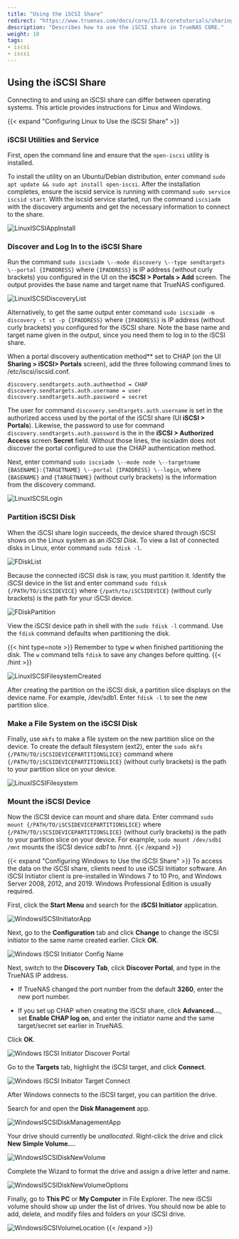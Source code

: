 ```yaml
---
title: "Using the iSCSI Share"
redirect: "https://www.truenas.com/docs/core/13.0/coretutorials/sharing/iscsi/usingiscsishare/"
description: "Describes how to use the iSCSI share in TrueNAS CORE."
weight: 10
tags:
- iscsi
- iscsi
---
```



## Using the iSCSI Share

Connecting to and using an iSCSI share can differ between operating systems. This article provides instructions for Linux and Windows.

{{< expand "Configuring Linux to Use the iSCSI Share" >}}
### iSCSI Utilities and Service

First, open the command line and ensure that the `open-iscsi` utility is installed.

To install the utility on an Ubuntu/Debian distribution, enter command `sudo apt update && sudo apt install open-iscsi`.
After the installation completes, ensure the iscsid service is running with command `sudo service iscsid start`.
With the iscsid service started, run the command `iscsiadm` with the discovery arguments and get the necessary information to connect to the share.

![LinuxISCSIAppInstall](/images/CORE/LinuxISCSIAppInstall.png "Linux ISCSI App Install")

### Discover and Log In to the iSCSI Share

Run the command `sudo iscsiadm \--mode discovery \--type sendtargets \--portal {IPADDRESS}` where `{IPADDRESS}` is IP address (without curly brackets) you configured in the UI on the **iSCSI > Portals > Add** screen.
The output provides the base name and target name that TrueNAS configured.

![LinuxISCSIDiscoveryList](/images/CORE/LinuxISCSIDiscoveryList.png "Linux ISCSI Discovery List")

Alternatively, to get the same output enter command `sudo iscsiadm -m discovery -t st -p {IPADDRESS}` where `{IPADDRESS}` is IP address (without curly brackets) you configured for the iSCSI share.
Note the base name and target name given in the output, since you need them to log in to the iSCSI share.

When a portal discovery authentication method** set to CHAP (on the UI **Sharing > iSCSI> Portals** screen), add the three following command lines to /etc/iscsi/iscsid.conf.
```
discovery.sendtargets.auth.authmethod = CHAP
discovery.sendtargets.auth.username = user
discovery.sendtargets.auth.password = secret
```
The user for command `discovery.sendtargets.auth.username` is set in the authorized access used by the portal of the iSCSI share (UI **iSCSI > Portals**). Likewise, the password to use for command `discovery.sendtargets.auth.password` is the in the **iSCSI > Authorized Access** screen **Secret** field. Without those lines, the iscsiadm does not discover the portal configured to use the CHAP authentication method.

Next, enter command `sudo iscsiadm \--mode node \--targetname {BASENAME}:{TARGETNAME} \--portal {IPADDRESS} \--login`, where `{BASENAME}` and `{TARGETNAME}` (without curly brackets) is the information from the discovery command.

![LinuxISCSILogin](/images/CORE/LinuxISCSILogin.png "Linux ISCSI Login")

### Partition iSCSI Disk

When the iSCSI share login succeeds, the device shared through iSCSI shows on the Linux system as an *iSCSI Disk*.
To view a list of connected disks in Linux, enter command `sudo fdisk -l`.

![FDiskList](/images/CORE/FDiskList.png "fdisk -l output")

Because the connected iSCSI disk is raw, you must partition it.
Identify the iSCSI device in the list and enter command `sudo fdisk {/PATH/TO/iSCSIDEVICE}` where `{/path/to/iSCSIDEVICE}` (without curly brackets) is the path for your iSCSI device.

![FDiskPartition](/images/CORE/FDiskPartition.png "fdisk partitioning")

View the iSCSI device path in shell with the `sudo fdisk -l` command.
Use the `fdisk` command defaults when partitioning the disk.

{{< hint type=note >}}
Remember to type <kbd>w</kbd> when finished partitioning the disk.
The `w` command tells `fdisk` to save any changes before quitting.
{{< /hint >}}

![LinuxISCSIFilesystemCreated](/images/CORE/LinuxISCSIFilesystemCreated.png "Linux ISCSI Filesystem Created")

After creating the partition on the iSCSI disk, a partition slice displays on the device name.
For example, <file>/dev/sdb1</file>.
Enter `fdisk -l` to see the new partition slice.

### Make a File System on the iSCSI Disk

Finally, use `mkfs` to make a file system on the new partition slice on the device.
To create the default filesystem (ext2), enter the `sudo mkfs {/PATH/TO/iSCSIDEVICEPARTITIONSLICE}` command where `{/PATH/TO/iSCSIDEVICEPARTITIONSLICE}` (without curly brackets) is the path to your partition slice on your device.

![LinuxISCSIFilesystem](/images/CORE/LinuxISCSIFilesystem.png "Linux ISCSI Filesystem")

### Mount the iSCSI Device

Now the iSCSI device can mount and share data.
Enter command `sudo mount {/PATH/TO/iSCSIDEVICEPARTITIONSLICE}` where `{/PATH/TO/iSCSIDEVICEPARTITIONSLICE}` (without curly brackets) is the path to your partition slice on your device.
For example, `sudo mount /dev/sdb1 /mnt` mounts the iSCSI device *sdb1* to <file>/mnt</file>.
{{< /expand >}}

{{< expand "Configuring Windows to Use the iSCSI Share" >}}
To access the data on the iSCSI share, clients need to use iSCSI Initiator software. An iSCSI Initiator client is pre-installed in Windows 7 to 10 Pro, and Windows Server 2008, 2012, and 2019. Windows Professional Edition is usually required.

First, click the **Start Menu** and search for the **iSCSI Initiator** application.

![WindowsISCSIInitiatorApp](/images/CORE/WindowsISCSIInitiatorApp.png "Windows ISCSI Initiator App")

Next, go to the **Configuration** tab and click **Change** to change the iSCSI initiator to the same name created earlier. Click **OK**.

![Windows ISCSI Initiator Config Name](/images/CORE/WindowsISCSIInitiatorConfigName.png "Windows ISCSI Initiator Config Name")

Next, switch to the **Discovery Tab**, click **Discover Portal**, and type in the TrueNAS IP address.

* If TrueNAS changed the port number from the default **3260**, enter the new port number.

* If you set up CHAP when creating the iSCSI share, click **Advanced...**, set **Enable CHAP log on**, and enter the initiator name and the same target/secret set earlier in TrueNAS.

Click **OK**.

![Windows ISCSI Initiator Discover Portal](/images/CORE/WindowsISCSIInitiatorDiscoverPortal.png "Windows ISCSI Initiator Discover Portal")

Go to the **Targets** tab, highlight the iSCSI target, and click **Connect**.

![Windows ISCSI Initiator Target Connect](/images/CORE/WindowsISCSIInitiatorTargetConnect.png "Windows ISCSI Initiator Target Connect")

After Windows connects to the iSCSI target, you can partition the drive.

Search for and open the **Disk Management** app.

![WindowsISCSIDiskManagementApp](/images/CORE/WindowsISCSIDiskManagementApp.png "Windows ISCSI Disk Management App")

Your drive should currently be *unallocated*. Right-click the drive and click **New Simple Volume...**.

![WindowsISCSIDiskNewVolume](/images/CORE/WindowsISCSIDiskNewVolume.png "Windows ISCSI Disk New Volume")

Complete the Wizard to format the drive and assign a drive letter and name.

![WindowsISCSIDiskNewVolumeOptions](/images/CORE/WindowsISCSIDiskNewVolumeOptions.png "Windows ISCSI Disk New Volume Options")

Finally, go to **This PC** or **My Computer** in File Explorer. The new iSCSI volume should show up under the list of drives. You should now be able to add, delete, and modify files and folders on your iSCSI drive.

![WindowsiSCSIVolumeLocation](/images/CORE/WindowsiSCSIVolumeLocation.png "Windows iSCSI Volume Location")
{{< /expand >}}
